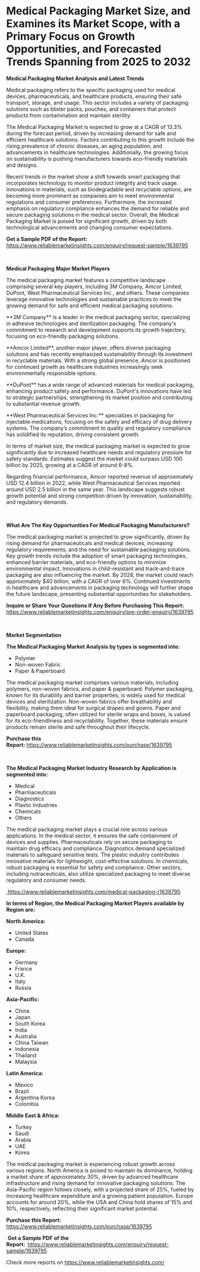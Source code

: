 <p><h1>Medical Packaging Market Size, and Examines its Market Scope, with a Primary Focus on Growth Opportunities, and Forecasted Trends Spanning from 2025 to 2032</h1></p><p><strong>Medical Packaging Market Analysis and Latest Trends</strong></p>
<p><p>Medical packaging refers to the specific packaging used for medical devices, pharmaceuticals, and healthcare products, ensuring their safe transport, storage, and usage. This sector includes a variety of packaging solutions such as blister packs, pouches, and containers that protect products from contamination and maintain sterility. </p><p>The Medical Packaging Market is expected to grow at a CAGR of 13.3% during the forecast period, driven by increasing demand for safe and efficient healthcare solutions. Factors contributing to this growth include the rising prevalence of chronic diseases, an aging population, and advancements in healthcare technologies. Additionally, the growing focus on sustainability is pushing manufacturers towards eco-friendly materials and designs.</p><p>Recent trends in the market show a shift towards smart packaging that incorporates technology to monitor product integrity and track usage. Innovations in materials, such as biodegradable and recyclable options, are becoming more prominent as companies aim to meet environmental regulations and consumer preferences. Furthermore, the increased emphasis on regulatory compliance enhances the demand for reliable and secure packaging solutions in the medical sector. Overall, the Medical Packaging Market is poised for significant growth, driven by both technological advancements and changing consumer expectations.</p></p>
<p><strong>Get a Sample PDF of the Report:&nbsp;</strong> <a href="https://www.reliablemarketinsights.com/enquiry/request-sample/1639795?utm_campaign=2240&utm_medium=2&utm_source=Github&utm_content=ia&utm_term=04032025&utm_id=medical-packaging">https://www.reliablemarketinsights.com/enquiry/request-sample/1639795</a></p>
<p>&nbsp;</p>
<p><strong>Medical Packaging Major Market Players</strong></p>
<p><p>The medical packaging market features a competitive landscape comprising several key players, including 3M Company, Amcor Limited, DuPont, West Pharmaceutical Services Inc., and others. These companies leverage innovative technologies and sustainable practices to meet the growing demand for safe and efficient medical packaging solutions.</p><p>**3M Company** is a leader in the medical packaging sector, specializing in adhesive technologies and sterilization packaging. The company's commitment to research and development supports its growth trajectory, focusing on eco-friendly packaging solutions. </p><p>**Amcor Limited**, another major player, offers diverse packaging solutions and has recently emphasized sustainability through its investment in recyclable materials. With a strong global presence, Amcor is positioned for continued growth as healthcare industries increasingly seek environmentally responsible options.</p><p>**DuPont** has a wide range of advanced materials for medical packaging, enhancing product safety and performance. DuPont's innovations have led to strategic partnerships, strengthening its market position and contributing to substantial revenue growth.</p><p>**West Pharmaceutical Services Inc.** specializes in packaging for injectable medications, focusing on the safety and efficacy of drug delivery systems. The company’s commitment to quality and regulatory compliance has solidified its reputation, driving consistent growth.</p><p>In terms of market size, the medical packaging market is expected to grow significantly due to increased healthcare needs and regulatory pressure for safety standards. Estimates suggest the market could surpass USD 100 billion by 2025, growing at a CAGR of around 6-8%.</p><p>Regarding financial performance, Amcor reported revenue of approximately USD 12.4 billion in 2022, while West Pharmaceutical Services reported around USD 2.5 billion in the same year. This landscape suggests robust growth potential and strong competition driven by innovation, sustainability, and regulatory demands.</p></p>
<p>&nbsp;</p>
<p><strong>What Are The Key Opportunities For Medical Packaging Manufacturers?</strong></p>
<p><p>The medical packaging market is projected to grow significantly, driven by rising demand for pharmaceuticals and medical devices, increasing regulatory requirements, and the need for sustainable packaging solutions. Key growth trends include the adoption of smart packaging technologies, enhanced barrier materials, and eco-friendly options to minimize environmental impact. Innovations in child-resistant and track-and-trace packaging are also influencing the market. By 2028, the market could reach approximately $40 billion, with a CAGR of over 6%. Continued investments in healthcare and advancements in packaging technology will further shape the future landscape, presenting substantial opportunities for stakeholders.</p></p>
<p><strong>Inquire or Share Your Questions If Any Before Purchasing This Report:</strong> <a href="https://www.reliablemarketinsights.com/enquiry/pre-order-enquiry/1639795?utm_campaign=2240&utm_medium=2&utm_source=Github&utm_content=ia&utm_term=04032025&utm_id=medical-packaging">https://www.reliablemarketinsights.com/enquiry/pre-order-enquiry/1639795</a></p>
<p>&nbsp;</p>
<p><strong>Market Segmentation</strong></p>
<p><strong>The Medical Packaging Market Analysis by types is segmented into:</strong></p>
<p><ul><li>Polymer</li><li>Non-woven Fabric</li><li>Paper & Paperboard</li></ul></p>
<p><p>The medical packaging market comprises various materials, including polymers, non-woven fabrics, and paper & paperboard. Polymer packaging, known for its durability and barrier properties, is widely used for medical devices and sterilization. Non-woven fabrics offer breathability and flexibility, making them ideal for surgical drapes and gowns. Paper and paperboard packaging, often utilized for sterile wraps and boxes, is valued for its eco-friendliness and recyclability. Together, these materials ensure products remain sterile and safe throughout their lifecycle.</p></p>
<p><strong>Purchase this Report:&nbsp;</strong><a href="https://www.reliablemarketinsights.com/purchase/1639795?utm_campaign=2240&utm_medium=2&utm_source=Github&utm_content=ia&utm_term=04032025&utm_id=medical-packaging">https://www.reliablemarketinsights.com/purchase/1639795</a></p>
<p>&nbsp;</p>
<p><strong>The Medical Packaging Market Industry Research by Application is segmented into:</strong></p>
<p><ul><li>Medical</li><li>Pharmaceuticals</li><li>Diagnostics</li><li>Plastic Industries</li><li>Chemicals</li><li>Others</li></ul></p>
<p><p>The medical packaging market plays a crucial role across various applications. In the medical sector, it ensures the safe containment of devices and supplies. Pharmaceuticals rely on secure packaging to maintain drug efficacy and compliance. Diagnostics demand specialized materials to safeguard sensitive tests. The plastic industry contributes innovative materials for lightweight, cost-effective solutions. In chemicals, robust packaging is essential for safety and compliance. Other sectors, including nutraceuticals, also utilize specialized packaging to meet diverse regulatory and consumer needs.</p></p>
<p><a href="https://www.reliablemarketinsights.com/medical-packaging-r1639795?utm_campaign=2240&utm_medium=2&utm_source=Github&utm_content=ia&utm_term=04032025&utm_id=medical-packaging">&nbsp;https://www.reliablemarketinsights.com/medical-packaging-r1639795</a></p>
<p><strong>In terms of Region, the Medical Packaging Market Players available by Region are:</strong></p>
<p>
    <p> <strong> North America: </strong>
        <ul>
            <li>United States</li>
            <li>Canada</li>
        </ul>
        </p> 
    <p> <strong> Europe: </strong>
        <ul>
            <li>Germany</li>
            <li>France</li>
            <li>U.K.</li>
            <li>Italy</li>
            <li>Russia</li>
        </ul>
        </p> 
    <p> <strong> Asia-Pacific: </strong>
        <ul>
            <li>China</li>
            <li>Japan</li>
            <li>South Korea</li>
            <li>India</li>
            <li>Australia</li>
            <li>China Taiwan</li>
            <li>Indonesia</li>
            <li>Thailand</li>
            <li>Malaysia</li>
        </ul>
        </p> 
    <p> <strong> Latin America: </strong>
        <ul>
            <li>Mexico</li>
            <li>Brazil</li>
            <li>Argentina Korea</li>
            <li>Colombia</li>
        </ul>
        </p> 
    <p> <strong> Middle East & Africa: </strong>
        <ul>
            <li>Turkey</li>
            <li>Saudi</li>
            <li>Arabia</li>
            <li>UAE</li>
            <li>Korea</li>
        </ul>
    </p>
    </p>
<p><p>The medical packaging market is experiencing robust growth across various regions. North America is poised to maintain its dominance, holding a market share of approximately 30%, driven by advanced healthcare infrastructure and rising demand for innovative packaging solutions. The Asia-Pacific region follows closely, with a projected share of 25%, fueled by increasing healthcare expenditure and a growing patient population. Europe accounts for around 20%, while the USA and China hold shares of 15% and 10%, respectively, reflecting their significant market potential.</p></p>
<p><strong>Purchase this Report: </strong><a href="https://www.reliablemarketinsights.com/purchase/1639795?utm_campaign=2240&utm_medium=2&utm_source=Github&utm_content=ia&utm_term=04032025&utm_id=medical-packaging">https://www.reliablemarketinsights.com/purchase/1639795</a></p>
<p>&nbsp;<strong>Get a Sample PDF of the Report:&nbsp;&nbsp;</strong><a href="https://www.reliablemarketinsights.com/enquiry/request-sample/1639795?utm_campaign=2240&utm_medium=2&utm_source=Github&utm_content=ia&utm_term=04032025&utm_id=medical-packaging">https://www.reliablemarketinsights.com/enquiry/request-sample/1639795</a></p>
<p><strong></strong></p>
<p>Check more reports on <a href="https://www.reliablemarketinsights.com/?utm_campaign=2240&utm_medium=2&utm_source=Github&utm_content=ia&utm_term=04032025&utm_id=medical-packaging">https://www.reliablemarketinsights.com/</a></p>